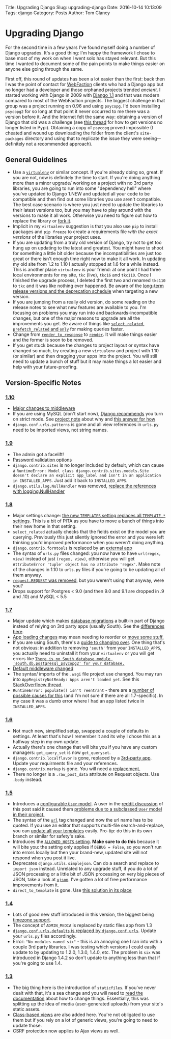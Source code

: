 Title: Upgrading Django
Slug: upgrading-django
Date: 2016-10-14 10:13:09
Tags: django
Category: Posts
Author: Tom Clancy

# Upgrading Django

For the second time in a few years I've found myself doing a number of Django upgrades. It's a good thing: I'm happy the framework I chose to base most of my work on when I went solo has stayed relevant. But this time I wanted to document some of the pain points to make things easier on anyone else going through the same.

First off, this round of updates has been a lot easier than the first: back then I was the point of contact for [WebFaction](https://www.webfaction.com/) clients who had a Django app but no longer had a developer and those orphaned projects trended *ancient*. I started working with Django in 2009 with [Django 1.1](https://www.djangoproject.com/weblog/2009/jul/29/1-point-1/) and that was modern compared to most of the WebFaction projects. The biggest challenge in that group was a project running on 0.96 and using `psycopg`. I'd been installing `psycopg2` for so long at that point it never occurred to me there was a version before it. And the Internet felt the same way: obtaining a version of Django that old was a challenge (see [this thread](http://stackoverflow.com/questions/19179881/how-do-i-get-an-older-version-of-django-pip-says-could-not-find-version) for how to get versions no longer listed in Pypi). Obtaining a copy of `psycopg` proved impossible (I cheated and wound up downloading the folder from the client's `site-packages` directory and using that to replicate the issue they were seeing-- definitely not a recommended approach).

## General Guidelines

* Use a [`virtualenv`](http://docs.python-guide.org/en/latest/dev/virtualenvs/) or similar concept. If you're already doing so, great. If you are not, now is definitely the time to start. If you're doing anything more than a minor upgrade/ working on a project with no 3rd party libraries, you are going to run into some "dependency hell" where you've updated to Django 1.NEW and updated all your code to be compatible and then find out some libraries you use aren't compatible. The best case scenario is where you just need to update the libraries to their latest versions too, but you may have to play around with the versions to make it all work. Otherwise you need to figure out how to replace the library or [fork it](https://bitbucket.org/tclancy/django_openid_provider).
* Implicit in my `virtualenv` suggestion is that you also use `pip` to install packages and `pip freeze` to create a requirements file *with the exact versions* of the libraries your project uses. 
* If you are updating from a truly old version of Django, try not to get too hung up on updating to the latest and greatest. You might have to shoot for something a little bit older because the incompatibilities are just too great or there isn't enough time right now to make it all work. In updating my old site from 1.2 to 1.10 I actually stopped at 1.6 for a while instead. This is another place `virtualenv` is your friend: at one point I had three local environments for my site, `tkc` (live), `tkc16` and `tkc110`. Once I finished the upgrade process, I deleted the first two and renamed `tkc110` to `tkc` and it was like nothing ever happened. Be aware of the [long-term release versions and the deprecation schedule](https://www.djangoproject.com/download/#supported-versions) when targeting a new version.
* If you are jumping from a really old version, do some reading on the release notes to see what new features are available to you. I'm focusing on problems you may run into and backwards-incompatible changes, but one of the major reasons to upgrade are all the improvements you get. Be aware of things like [`select_related`, `prefetch_related` and `only`](https://docs.djangoproject.com/en/1.10/ref/models/querysets/#select-related) for making queries faster.
* Change from [`render_to_response`](https://docs.djangoproject.com/en/1.10/topics/http/shortcuts/#render-to-response) to [`render`](https://docs.djangoproject.com/en/1.10/topics/http/shortcuts/#django.shortcuts.render). It will make things easier and the former is soon to be removed.
* If you get stuck because the changes to project layout or syntax have changed so much, try creating a new `virtualenv` and project with 1.10 (or similar) and then dragging your apps into the project. You will still need to update a bunch of stuff but it may make things a lot easier and help with your future-proofing.

## Version-Specific Notes

### [1.10](https://docs.djangoproject.com/en/1.10/releases/1.10/)

* [Major changes to middleware](https://docs.djangoproject.com/en/1.10/releases/1.10/#new-style-middleware)
* If you are using MySQL (don't start now), [Django recommends](https://code.djangoproject.com/ticket/15940) you turn on strict mode. See [project note](https://github.com/django/django/commit/b2aab09fe99b0e6e2e0357a7a794355a631c3039) about why and [this answer for how](http://stackoverflow.com/a/23023015/7376)
* `django.conf.urls.patterns` is gone and all view references in `urls.py` need to be imported views, not string names.

### [1.9](https://docs.djangoproject.com/en/1.10/releases/1.9/)

* The admin got a facelift!
* [Password validation options](https://docs.djangoproject.com/en/1.10/releases/1.9/#password-validation)
* `django.contrib.sites` is no longer included by default, which can cause a `RuntimeError: Model class django.contrib.sites.models.Site doesn't declare an explicit app_label and isn't in an application in INSTALLED_APPS`. Just add it back to `INSTALLED_APPS`.
* `django.utils.log.NullHandler` was removed, [replace the references with logging.NullHandler](http://stackoverflow.com/questions/34348360/cannot-resolve-django-utils-log-nullhandler-in-django-1-9)

### [1.8](https://docs.djangoproject.com/en/1.10/releases/1.8/)

* Major settings change: [the new `TEMPLATES` setting replaces all `TEMPLATE_*` settings](https://docs.djangoproject.com/en/1.10/ref/templates/upgrading/#the-templates-settings). This is a bit of PITA as you have to move a bunch of things into their new home in that setting.
* `select_related` actually checks that the fields exist on the model you are querying. Previously this just silently ignored the error and you were left thinking you'd improved performance when you weren't doing anything.
* `django.contrib.formtools` is replaced by an [external app](https://github.com/django/django-formtools/)
* The syntax of `urls.py` files changed: you now have to have `url(regex, view)` instead of just `(regex, view)`, otherwise you will get `AttributeError 'tuple' object has no attribute 'regex'`. Make note of the changes in 1.10 to `urls.py` files if you're going to be updating all of them anyway.
* [`request.REQUEST` was removed](https://code.djangoproject.com/ticket/18659), but you weren't using that anyway, were you?
* Drops support for Postgres < 9.0 (and then 9.0 and 9.1 are dropped in .9 and .10) and MySQL < 5.5

### [1.7](https://docs.djangoproject.com/en/1.10/releases/1.7/)

* Major update which makes [database migrations](https://docs.djangoproject.com/en/1.10/topics/migrations/) a built-in part of Django instead of relying on 3rd party apps (usually South). See the [differences here](https://realpython.com/blog/python/django-migrations-a-primer/).
* [App loading changes](https://docs.djangoproject.com/en/1.10/releases/1.7/#app-loading-changes) may mean needing to reorder or [move some stuff.](http://stackoverflow.com/questions/34114427/django-upgrading-to-1-9-error-appregistrynotready-apps-arent-loaded-yet)
* If you are using South, there's a [guide to changing over](https://docs.djangoproject.com/en/1.7/topics/migrations/#upgrading-from-south). One thing that's not obvious: in addition to removing `'south'` from your `INSTALLED_APPS`, you actually need to uninstall it from your `virtualenv` or you will get errors like [`There is no South database module 'south.db.postgresql_psycopg2' for your database.`](http://stackoverflow.com/questions/29647602/there-is-no-south-database-module-south-db-postgresql-psycopg2-for-your-databa)
* [Default middleware changed](https://docs.djangoproject.com/en/1.10/releases/1.7/#contrib-middleware-removed-from-default-middleware-classes)
* The syntax/ imports of the `.wsgi` file project use changed. You may run into `AppRegistryNotReady: Apps aren't loaded yet`. See this [StackOverfloew thread](http://stackoverflow.com/questions/26276397/django-1-7-upgrade-error-appregistrynotready-apps-arent-loaded-yet).
* `RuntimeError: populate() isn't reentrant` - there are a [number of possible causes for this](http://stackoverflow.com/questions/27093746/django-stops-working-with-runtimeerror-populate-isnt-reentrant) (and I'm not sure if there are all 1.7-specific). In my case it was a dumb error where I had an app listed twice in `INSTALLED_APPS`.

### [1.6](https://docs.djangoproject.com/en/1.10/releases/1.6/)

* Not much new, simplified setup, swapped a couple of defaults in settings. At least that's how I remember it and its why I chose this as a halfway step in my own update.
* Actually there's one change that will bite you if you have any custom managers: `get_query_set` is now `get_queryset`.
* `django.contrib.localflavor` is gone, replaced by a [3rd-party app](https://django-localflavor.readthedocs.io/en/latest/). Update your requirments file and your references.
* `django.contrib.markup` is gone. You will need a [replacement.](https://github.com/trentm/django-markdown-deux)
* There no longer is a `.raw_post_data` attribute on Request objects. Use `.body` instead.


### [1.5](https://docs.djangoproject.com/en/1.10/releases/1.5/)

* Introduces a [configurable `User` model](https://docs.djangoproject.com/en/1.10/releases/1.5/#configurable-user-model). A user in the [reddit discussion](https://www.reddit.com/r/django/comments/57gu0e/django_version_upgrade_guide/) of this post said it caused them [problems due to a subclassed `User` model in their project.](https://www.reddit.com/r/django/comments/57gu0e/django_version_upgrade_guide/d8t30o3)
* The syntax of the [`url`](https://docs.djangoproject.com/en/1.10/ref/templates/builtins/#url) tag changed and now the url name has to be quoted. If you use an editor that supports multi-file search-and-replace, you can [update all your templates](http://jpadilla.com/post/47025152553/shifting-to-new-style-url-tag-in-django-15) easily. Pro-tip: do this in its own branch or similar for safety's sake.
* Introduces the [`ALLOWED_HOSTS` setting](https://docs.djangoproject.com/en/1.10/ref/settings/#allowed-hosts). **Make sure to do this** because it will bite you: the setting only applies if `DEBUG = False`, so you won't run into errors locally but then your brand-new, updated site will not respond when you post it live.
* Deprecates `django.utils.simplejson`. Can do a search and replace to `import json` instead. Unrelated to any upgrade stuff, if you do a lot of JSON processing or a little bit of JSON processing on very big pieces of JSON, take a look at [`ujson`](http://artem.krylysov.com/blog/2015/09/29/benchmark-python-json-libraries/). I've gotten a lot of free performance improvements from it.
* `direct_to_template` is gone. Use [this solution in its place](http://stackoverflow.com/questions/15621048/how-can-i-satisfy-an-import-of-direct-to-template)

### [1.4](https://docs.djangoproject.com/en/1.10/releases/1.4/)

* Lots of good new stuff introduced in this version, the biggest being [timezone support](https://docs.djangoproject.com/en/1.10/topics/i18n/timezones/).
* The concept of `ADMIN_MEDIA` is replaced by static files app from 1.3
* [`django.conf.urls.defaults` is replaced by `django.conf.urls`](https://docs.djangoproject.com/en/1.10/releases/1.4/#django-conf-urls-defaults). Update your `urls.py` files accordingly.
* Error: `"No modules named six"` - this is an annoying one I ran into with a couple 3rd party libraries. I was testing which versions I could easily update to by updating to 1.2.0, 1.3.0, 1.4.0, etc. The problem is `six` was introduced in Django 1.4.2 so don't update to anything less than that if you're going to use 1.4.

### [1.3](https://docs.djangoproject.com/en/1.10/releases/1.3/)

* The big thing here is the introduction of `staticfiles`. If you've never dealt with that, it's a sea change and you will need to [read the documentation](https://docs.djangoproject.com/en/1.10/howto/static-files/) about how to change things. Essentially, this was splitting up the idea of media (user-generated uploads) from your site's static assets.
* [Class-based views](https://docs.djangoproject.com/en/1.10/topics/class-based-views/) are also added here. You're not obligated to use them but if you rely on a lot of generic views, you're going to need to update those.
* CSRF protection now applies to Ajax views as well.
